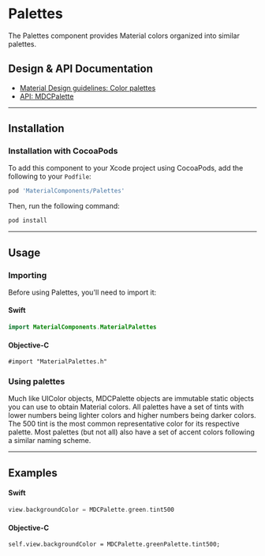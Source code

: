 <!--docs:
title: "Palettes"
layout: detail
section: components
excerpt: "The Palettes component provides Material color palettes."
iconId: color
path: /catalog/palette/
api_doc_root: true
-->

# Palettes

The Palettes component provides Material colors organized into similar palettes.

## Design & API Documentation

<ul class="icon-list">
  <li class="icon-list-item icon-list-item--spec"><a href="https://material.io/go/design-color-theming#color-color-palette">Material Design guidelines: Color palettes</a></li>
  <li class="icon-list-item icon-list-item--link"><a href="https://material.io/components/ios/catalog/palette/api-docs/Classes/MDCPalette.html">API: MDCPalette</a></li>
</ul>

- - -

## Installation

### Installation with CocoaPods

To add this component to your Xcode project using CocoaPods, add the following to your `Podfile`:

```bash
pod 'MaterialComponents/Palettes'
```
<!--{: .code-renderer.code-renderer--install }-->

Then, run the following command:

```bash
pod install
```


- - -

## Usage

### Importing

Before using Palettes, you'll need to import it:

<!--<div class="material-code-render" markdown="1">-->
#### Swift
```swift
import MaterialComponents.MaterialPalettes
```

#### Objective-C

```objc
#import "MaterialPalettes.h"
```
<!--</div>-->

### Using palettes

Much like UIColor objects, MDCPalette objects are immutable static objects you can use to obtain
Material colors. All palettes have a set of tints with lower numbers being lighter colors and higher
numbers being darker colors. The 500 tint is the most common representative color for its respective
palette. Most palettes (but not all) also have a set of accent colors following a similar naming
scheme.

- - -

## Examples

<!--<div class="material-code-render" markdown="1">-->
#### Swift

```swift
view.backgroundColor = MDCPalette.green.tint500
```

#### Objective-C

```objc
self.view.backgroundColor = MDCPalette.greenPalette.tint500;
```
<!--</div>-->
